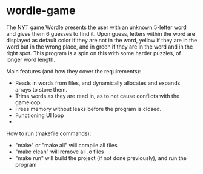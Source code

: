 # wordle-game
 
The NYT game Wordle presents the user with an unknown 5-letter word and gives them 6 guesses to find it. Upon guess, letters within the word are displayed as default color if they are not in the word, yellow if they are in the word but in the wrong place, and in green if they are in the word and in the right spot. This program is a spin on this with some harder puzzles, of longer word length.

Main features (and how they cover the requirements):
- Reads in words from files, and dynamically allocates and expands arrays to store them.
- Trims words as they are read in, as to not cause conflicts with the gameloop.
- Frees memory without leaks before the program is closed.
- Functioning UI loop
- 

How to run (makefile commands):
- "make" or "make all" will compile all files
- "make clean" will remove all .o files
- "make run" will build the project (if not done previously), and run the program